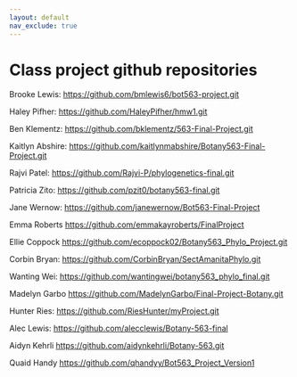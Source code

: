 ```yaml
---
layout: default
nav_exclude: true
---
```


# Class project github repositories

Brooke Lewis: https://github.com/bmlewis6/bot563-project.git

Haley Pifher: https://github.com/HaleyPifher/hmw1.git

Ben Klementz: <https://github.com/bklementz/563-Final-Project.git>

Kaitlyn Abshire: <https://github.com/kaitlynmabshire/Botany563-Final-Project.git>

Rajvi Patel: <https://github.com/Rajvi-P/phylogenetics-final.git>

Patricia Zito: <https://github.com/pzit0/botany563-final.git>

Jane Wernow: <https://github.com/janewernow/Bot563-Final-Project>

Emma Roberts <https://github.com/emmakayroberts/FinalProject>

Ellie Coppock <https://github.com/ecoppock02/Botany563_Phylo_Project.git>

Corbin Bryan: <https://github.com/CorbinBryan/SectAmanitaPhylo.git>

Wanting Wei: <https://github.com/wantingwei/botany563_phylo_final.git>

Madelyn Garbo https://github.com/MadelynGarbo/Final-Project-Botany.git 

Hunter Ries: <https://github.com/RiesHunter/myProject.git>

Alec Lewis: https://github.com/alecclewis/Botany-563-final

Aidyn Kehrli https://github.com/aidynkehrli/Botany-563.git

Quaid Handy https://github.com/qhandyy/Bot563_Project_Version1

